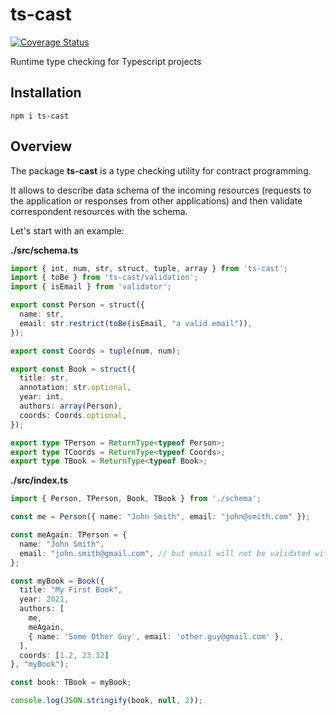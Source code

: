 # ts-cast
[![Coverage Status](https://coveralls.io/repos/github/DScheglov/ts-cast/badge.svg?branch=master)](https://coveralls.io/github/DScheglov/ts-cast?branch=master)

Runtime type checking for Typescript projects

## Installation

```shell
npm i ts-cast
```

## Overview

The package **ts-cast** is a type checking utility for contract programming.

It allows to describe data schema of the incoming resources (requests to the application or responses from other applications) and then validate correspondent resources with the schema.

Let's start with an example:

**./src/schema.ts**

```typescript
import { int, num, str, struct, tuple, array } from 'ts-cast';
import { toBe } from 'ts-cast/validation';
import { isEmail } from 'validator';

export const Person = struct({
  name: str,
  email: str.restrict(toBe(isEmail, "a valid email")),
});

export const Coords = tuple(num, num);

export const Book = struct({
  title: str,
  annotation: str.optional,
  year: int,
  authors: array(Person),
  coords: Coords.optional,
});

export type TPerson = ReturnType<typeof Person>;
export type TCoords = ReturnType<typeof Coords>;
export type TBook = ReturnType<typeof Book>;
```

**./src/index.ts**

```typescript
import { Person, TPerson, Book, TBook } from './schema';

const me = Person({ name: "John Smith", email: "john@smith.com" });

const meAgain: TPerson = {
  name: "John Smith",
  email: "john.smith@gmail.com", // but email will not be validated with validator.isEmail
};

const myBook = Book({
  title: "My First Book",
  year: 2021,
  authors: [
    me,
    meAgain,
    { name: 'Some Other Guy', email: 'other.guy@gmail.com' },
  ],
  coords: [1.2, 23.32]
}, "myBook");

const book: TBook = myBook;

console.log(JSON.stringify(book, null, 2));
```
